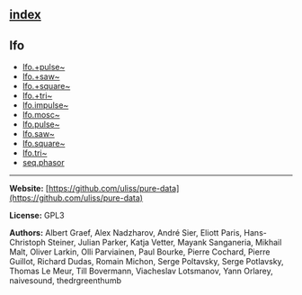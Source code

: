 [index](../index.html)
---

## lfo
* [lfo.+pulse~](../lfo.+pulse~.html)
* [lfo.+saw~](../lfo.+saw~.html)
* [lfo.+square~](../lfo.+square~.html)
* [lfo.+tri~](../lfo.+tri~.html)
* [lfo.impulse~](../lfo.impulse~.html)
* [lfo.mosc~](../lfo.mosc~.html)
* [lfo.pulse~](../lfo.pulse~.html)
* [lfo.saw~](../lfo.saw~.html)
* [lfo.square~](../lfo.square~.html)
* [lfo.tri~](../lfo.tri~.html)
* [seq.phasor](../seq.phasor.html)

---
**Website:** [https://github.com/uliss/pure-data](https://github.com/uliss/pure-data)

**License:** GPL3

**Authors:** Albert Graef, Alex Nadzharov, André Sier, Eliott Paris, Hans-Christoph Steiner, Julian Parker, Katja Vetter, Mayank Sanganeria, Mikhail Malt, Oliver Larkin, Olli Parviainen, Paul Bourke, Pierre Cochard, Pierre Guillot, Richard Dudas, Romain Michon, Serge Poltavsky, Serge Potlavsky, Thomas Le Meur, Till Bovermann, Viacheslav Lotsmanov, Yann Orlarey, naivesound, thedrgreenthumb
